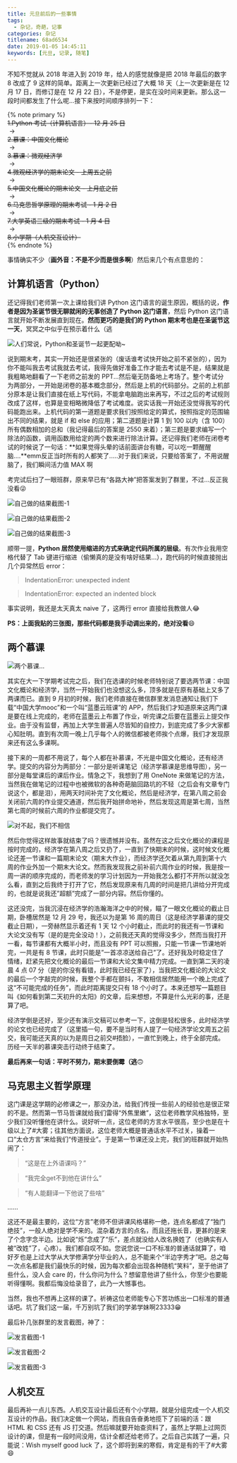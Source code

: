 ```yaml
---
title: 元旦前后的一些事情
tags:
  - 杂记，奇葩，记事
categories: 杂记
titlename: 68ad6534
date: 2019-01-05 14:45:11
keywords: [元旦, 记录, 随笔]
---
```


不知不觉就从 2018 年进入到 2019 年，给人的感觉就像是把 2018 年最后的数字 8 改成了 9 这样的简单。距离上一次更新已经过了大概 18 天（上一次更新是在 12 月 17 日，而修订是在 12 月 22 日），不是停更，是实在没时间来更新。那么这一段时间都发生了什么呢...接下来按时间顺序排列一下：<!--more-->

{% note primary %}  
~~1.Python 考试（计算机语言）- 12 月 25 日~~  
&nbsp;→&nbsp;   
~~2.慕课：中国文化概论~~  
&nbsp;→&nbsp;   
~~3.慕课：微观经济学~~  
&nbsp;→&nbsp;   
~~4.微观经济学的期末论文 - 上周五之前~~  
&nbsp;→&nbsp;   
~~5.中国文化概论的期末论文 - 上月底之前~~  
&nbsp;→&nbsp;   
~~6.马克思哲学原理的期末考试 - 1 月 2 日~~  
&nbsp;→&nbsp;   
~~7.大学英语三级的期末考试 - 1 月 4 日~~  
&nbsp;→&nbsp;   
~~8.小学期（人机交互设计）~~  
{% endnote %}  

事情确实不少（**画外音：不是不少而是很多啊**）然后来几个有点意思的：

## 计算机语言（Python）

还记得我们老师第一次上课给我们讲 Python 这门语言的诞生原因，概括的说，**作者是因为圣诞节很无聊就闲的无事创造了 Python 这门语言**，然后 Python 这门语言就开始不断发展直到现在。**然而更巧的是我们的 Python 期末考也是在圣诞节这一天**，冥冥之中似乎在预示着什么（逃  

![人们常说，Python和圣诞节一起更配呦~](https://storage.live.com/items/5582C1D07E2893FB!104593?authkey=APiqr1tjl5KIc1Q "人们常说，Python和圣诞节一起更配呦~")  

说到期末考，其实一开始还是很紧张的（废话谁考试快开始之前不紧张的），因为你不能叫我去考试我就去考试，我得先做好准备工作才能去考试是不是，结果就是我粗略地翻看了一下老师之前发的 PPT...然后毫无防备地上考场了。整个考试分为两部分，一开始是闭卷的基本概念部分，然后是上机的代码部分。之前的上机部分原本是让我们直接在纸上写代码，不能拿电脑跑出来再写，不过之后的考试规则改成了这样，也算是变相略微降低了考试难度。说实话我一开始还没觉得我写的代码能跑出来。上机代码的第一道题是要求我们按照给定的算式，按照指定的范围输出不同的结果，就是 if 和 else 的应用；第二道题是计算 1 到 100 以内（含 100）所有偶数相加的总和（我记得最后的答案是 2550 来着）；第三题是要求编写一个除法的函数，调用函数用给定的两个数来进行除法计算。还记得我们老师在闭卷考试的时候说了一句话：**如果觉得头晕的话前面讲台有糖，可以吃一颗醒醒脑....**emm反正当时所有的人都笑了.....对于我们来说，只要给答案了，不用说醒脑了，我们瞬间活力值 MAX 啊  

考完试后扫了一眼班群，原来早已有“各路大神”把答案发到了群里，不过...反正我没看😜  

![自己做的结果截图-1](https://storage.live.com/items/5582C1D07E2893FB!104585?authkey=APiqr1tjl5KIc1Q "自己做的结果截图-1") 

![自己做的结果截图-2](https://storage.live.com/items/5582C1D07E2893FB!104586?authkey=APiqr1tjl5KIc1Q "自己做的结果截图-2")  

![自己做的结果截图-3](https://storage.live.com/items/5582C1D07E2893FB!104587?authkey=APiqr1tjl5KIc1Q "自己做的结果截图-3")  

顺带一提，**Python 居然使用缩进的方式来确定代码所属的层级**。有次作业我用空格代替了 Tab 键进行缩进（偷懒真的是没有啥好结果...），跑代码的时候直接抛出几个异常然后 error：  

> IndentationError: unexpected indent  

> IndentationError: expected an indented block  

事实说明，我还是太天真太 naive 了，这两行 error 直接给我教做人😂  

**PS：上面我贴的三张图，那些代码都是我手动调出来的，绝对没看**😄  

## 两个慕课

![两个慕课...](https://storage.live.com/items/5582C1D07E2893FB!104589?authkey=APiqr1tjl5KIc1Q "两个慕课...")  

其实在大一下学期考试完之后，我们在选课的时候老师特别说了要选两节课：中国文化概论和经济学，当然一开始我们也没想这么多，顶多就是在原有基础上又多了两课而已。直到 9 月初的时候，我们老师直接在微信群里发消息通知让我们下载“中国大学mooc”和一个叫“蓝墨云班课”的 APP，然后我们才知道原来这两门课是要在线上完成的，老师在蓝墨云上布置了作业，听完课之后要在蓝墨云上提交作业。由于没有监督，再加上大学生普遍人尽皆知的自控力，到底完成了多少大家都心知肚明。直到有次周一晚上几乎每个人的微信都被老师挨个点爆，我们才发现原来还有这么多课啊。

接下来的一周都不用说了，每个人都在补慕课，不光是中国文化概论，还有经济学。提交的内容分为两部分：一部分是听课笔记（经济学慕课是思维导图），另一部分是每堂课后的课后作业。情急之下，我想到了用 OneNote 来做笔记的方法，当然我在做笔记的过程中也被微软的各种奇葩脑回路坑的不轻（之后会有文章专门说这个，都是泪），用两天时间补完了文化概论，然后是经济学，在第八周之前会关闭前六周的作业提交通道，然后我开始拼命地补，然后发现这周是第七周，当然第七周的时候前六周的作业都提交完了。  

![对不起，我们不相信](https://storage.live.com/items/5582C1D07E2893FB!104595?authkey=APiqr1tjl5KIc1Q "对不起，我们不相信")  

然后你觉得这样故事就结束了吗？很遗憾并没有。虽然在这之后文化概论的课程是按时完成的，经济学在第八周之后又扔了，一直到了快期末的时候，这时候文化概论还差一节课和一篇期末论文（期末大作业），而经济学还欠着从第九周到第十六周的作业外加一个期末大论文。然而我发现我之前补前六周作业的时候，我是按一周一讲的顺序完成的，而老师发的学习计划因为一开始我怎么都打不开所以就没怎么看，直到之后我终于打开了它，然后发现原来有几周的时间是把几讲给分开完成的，也就是说我还”超额”完成了一部分内容。然后你懂的。

这还没完，当我沉浸在经济学的浩瀚海洋之中的时候，瞄了一眼文化概论的截止日期，卧槽居然是 12 月 29 号，我还以为是第 16 周的周日（这是经济学慕课的提交截止日期），一旁赫然显示着还有 1 天 12 个小时截止，而此时的我还有一节课和大论文没有写（是的是完全没动！），之前我还天真的觉得没多少，然而当我打开一看，每节课都有大概半小时，而且没有 PPT 可以照搬，只能一节课一节课地听完，一共是有 8 节课，此时只能是”一首凉凉送给自己”了。还好我及时稳定住了情绪，赶紧先把文化概论的最后一节课和大论文集中精力完成。一直到第二天的凌晨 4 点 07 分（是的你没有看错，此时我已经在家了），当我把文化概论的大论文的最后一个字敲完的时候，我整个手都在颤抖，不敢相信居然能用一个晚上完成了这“不可能完成的任务”，而此时距离提交只有 18 个小时了。本来还想写一篇题目叫《如何看到第二天初升的太阳》的文章，后来想想，不算是什么光彩的事，还是算了吧。

经济学倒是还好，至少还有演示文稿可以参考一下，这倒是轻松很多，此时经济学的论文也已经完成了（这里插一句，要不是当时有人提了一句经济学论文周五之前交，我可能还天真的以为是周日之前交#捂脸），一直忙到晚上，终于全部完成。历经一天半的慕课突击行动终于结束了。

**最后再来一句话：平时不努力，期末要倒霉（逃**🙃

## 马克思主义哲学原理

这门课是这学期的必修课之一，那没办法，给我们传授一些前人的经验也是很正常的不是。然而第一节马哲课就给我们雷得“外焦里嫩”，这位老师教学风格独特，至少我们没听懂他在讲什么。说好听一点，这位老师的方言水平很高，至少也是在十级以上了#大雾；往其他方面说，这位老师大概是普通话水平不过关，操着一口“太仓方言”来给我们“传道授业”。于是第一节课还没上完，我们的班群就开始热闹了：

> “这是在上外语课吗？”

> “我完全get不到他在讲什么”

> “有人能翻译一下他说了些啥”

......

这还不是最主要的，这位“方言”老师不但讲课风格堪称一绝，连点名都成了“独门绝技”，一般人绝对是学不来的。混杂着方言的点名，而且还拖长音，更甚的是来了个念字念半边。比如说“烁”念成了“乐”，差点就没给人改名换姓了（也确实有人被“改姓”了，心疼）。我们都自叹不如。您说您说一口不标准的普通话就算了，咱好歹也是上过大学从大学修满学分毕业的人，总不能来个“半边字秀才”吧。总之每一次点名都是我们最快乐的时候，因为每次都会出现各种随机“笑料”，至于他讲了些什么，没人会 care 的，什么你问为什么？想留意他讲了些什么，你至少也要能听得懂啊。我都后悔没给录音了，此乃一大憾事也。

当然，我也不想再上这样的课了。祈祷这位老师能专心下苦功练出一口标准的普通话吧。坑了我们这一届，千万别坑了我们的学弟学妹啊23333😁  

最后补几张群里的发言截图，神了：  

![发言截图-1](https://storage.live.com/items/5582C1D07E2893FB!104605?authkey=APiqr1tjl5KIc1Q "发言截图-1")  

![发言截图-2](https://storage.live.com/items/5582C1D07E2893FB!104603?authkey=APiqr1tjl5KIc1Q "发言截图-2")  

![发言截图-3](https://storage.live.com/items/5582C1D07E2893FB!104604?authkey=APiqr1tjl5KIc1Q "发言截图-3")  

## 人机交互

最后再补一点儿东西。人机交互设计最后还有个小学期，就是分组完成一个人机交互设计的作品，我们决定做一个网站，而我自告奋勇地揽下了前端的活：跟 HTML 和 CSS 还有 JS 打交道。然后嘛就要开始查资料了，虽然上学期上过网页设计的课，但是有一段时间没用，估计全都还给老师了。之后自己实践了一遍，只能说：Wish myself good luck 了，这个即将到来的寒假，肯定是有的干了#大雾😄   
